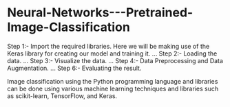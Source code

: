 # Neural-Networks---Pretrained-Image-Classification
Step 1:- Import the required libraries. Here we will be making use of the Keras library for creating our model and training it. ...
Step 2:- Loading the data. ...
Step 3:- Visualize the data. ...
Step 4:- Data Preprocessing and Data Augmentation. ...
Step 6:- Evaluating the result.

Image classification using the Python programming language and libraries can be done using various machine learning techniques and libraries such as scikit-learn, TensorFlow, and Keras.
